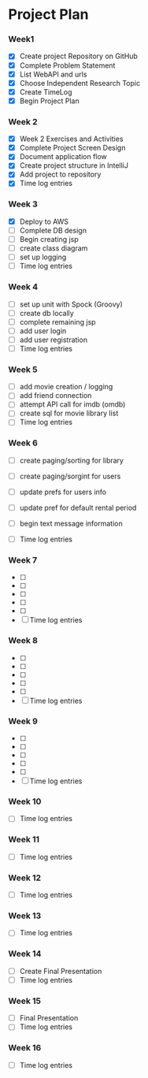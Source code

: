 # Project Plan

### Week1
 - [X] Create project Repository on GitHub
 - [X] Complete Problem Statement
 - [X] List WebAPI and urls
 - [X] Choose Independent Research Topic
 - [X] Create TimeLog
 - [X] Begin Project Plan
 
### Week 2
 - [X] Week 2 Exercises and Activities
 - [X] Complete Project Screen Design
 - [X] Document application flow
 - [X] Create project structure in IntelliJ
 - [X] Add project to repository
 - [X] Time log entries

### Week 3
 - [X] Deploy to AWS
 - [ ] Complete DB design
 - [ ] Begin creating jsp
 - [ ] create class diagram
 - [ ] set up logging
 - [ ] Time log entries
 
### Week 4
 - [ ] set up unit with Spock (Groovy)
 - [ ] create db locally
 - [ ] complete remaining jsp
 - [ ] add user login
 - [ ] add user registration
 - [ ] Time log entries
 
### Week 5
 - [ ] add movie creation / logging
 - [ ] add friend connection
 - [ ] attempt API call for imdb (omdb)
 - [ ] create sql for movie library list
 - [ ] Time log entries
 
### Week 6
 - [ ] create paging/sorting for library
 - [ ] create paging/sorgint for users
 - [ ] update prefs for users info
 - [ ] update pref for default rental period
 - [ ] begin text message information
 - [ ] Time log entries
 
 
### Week 7
 - [ ] 
 - [ ] 
 - [ ] 
 - [ ] 
 - [ ] 
 - [ ] Time log entries
 
### Week 8
 - [ ] 
 - [ ] 
 - [ ] 
 - [ ] 
 - [ ] 
 - [ ] Time log entries
 
### Week 9
 - [ ] 
 - [ ] 
 - [ ] 
 - [ ] 
 - [ ] 
 - [ ] Time log entries
 
### Week 10
 - [ ] Time log entries
 
### Week 11
 - [ ] Time log entries
 
### Week 12
 - [ ] Time log entries
 
### Week 13
 - [ ] Time log entries
 
### Week 14
 - [ ] Create Final Presentation
 - [ ] Time log entries
 
### Week 15
 - [ ] Final Presentation 
 - [ ] Time log entries
 
### Week 16
 - [ ] Time log entries
